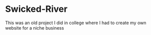 # Swicked-River
This was an old project I did in college where I had to create my own website for a niche business
